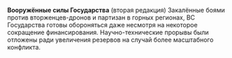 **Вооружённые силы Государства** (вторая редакция)
Закалённые боями против вторженцев-дронов и партизан в горных регионах, ВС Государства готовы обороняться даже несмотря на некоторое сокращение финансирования. Научно-технические прорывы были отложены ради увеличения резервов на случай более масштабного конфликта.
